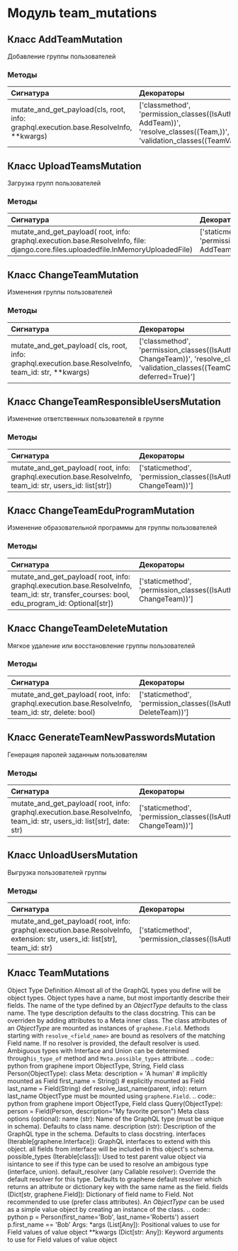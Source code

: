 # Модуль team_mutations



## Класс AddTeamMutation

Добавление группы пользователей

### Методы

| Сигнатура                                                                             | Декораторы                                                                                                                            | Описание |
| :------------------------------------------------------------------------------------ | :------------------------------------------------------------------------------------------------------------------------------------ | :------- |
| mutate_and_get_payload(cls, root, info: graphql.execution.base.ResolveInfo, **kwargs) | ['classmethod', 'permission_classes((IsAuthenticated, AddTeam))', 'resolve_classes((Team,))', 'validation_classes((TeamValidator,))'] | -        |

## Класс UploadTeamsMutation

Загрузка групп пользователей

### Методы

| Сигнатура                                                                                                                          | Декораторы                                                         | Описание |
| :--------------------------------------------------------------------------------------------------------------------------------- | :----------------------------------------------------------------- | :------- |
| mutate_and_get_payload( root, info: graphql.execution.base.ResolveInfo, file: django.core.files.uploadedfile.InMemoryUploadedFile) | ['staticmethod', 'permission_classes((IsAuthenticated, AddTeam))'] | -        |

## Класс ChangeTeamMutation

Изменения группы пользователей

### Методы

| Сигнатура                                                                                            | Декораторы                                                                                                                                                    | Описание |
| :--------------------------------------------------------------------------------------------------- | :------------------------------------------------------------------------------------------------------------------------------------------------------------ | :------- |
| mutate_and_get_payload( cls, root, info: graphql.execution.base.ResolveInfo, team_id: str, **kwargs) | ['classmethod', 'permission_classes((IsAuthenticated, ChangeTeam))', 'resolve_classes((Team,))', 'validation_classes((TeamChangeValidator,), deferred=True)'] | -        |

## Класс ChangeTeamResponsibleUsersMutation

Изменение ответственных пользователей в группе

### Методы

| Сигнатура                                                                                                  | Декораторы                                                            | Описание |
| :--------------------------------------------------------------------------------------------------------- | :-------------------------------------------------------------------- | :------- |
| mutate_and_get_payload( root, info: graphql.execution.base.ResolveInfo, team_id: str, users_id: list[str]) | ['staticmethod', 'permission_classes((IsAuthenticated, ChangeTeam))'] | -        |

## Класс ChangeTeamEduProgramMutation

Изменение образовательной программы для группы пользователей

### Методы

| Сигнатура                                                                                                                                    | Декораторы                                                            | Описание |
| :------------------------------------------------------------------------------------------------------------------------------------------- | :-------------------------------------------------------------------- | :------- |
| mutate_and_get_payload( root, info: graphql.execution.base.ResolveInfo, team_id: str, transfer_courses: bool, edu_program_id: Optional[str]) | ['staticmethod', 'permission_classes((IsAuthenticated, ChangeTeam))'] | -        |

## Класс ChangeTeamDeleteMutation

Мягкое удаление или восстановление группы пользователей

### Методы

| Сигнатура                                                                                           | Декораторы                                                            | Описание |
| :-------------------------------------------------------------------------------------------------- | :-------------------------------------------------------------------- | :------- |
| mutate_and_get_payload( root, info: graphql.execution.base.ResolveInfo, team_id: str, delete: bool) | ['staticmethod', 'permission_classes((IsAuthenticated, DeleteTeam))'] | -        |

## Класс GenerateTeamNewPasswordsMutation

Генерация паролей заданным пользователям

### Методы

| Сигнатура                                                                                                             | Декораторы                                                            | Описание |
| :-------------------------------------------------------------------------------------------------------------------- | :-------------------------------------------------------------------- | :------- |
| mutate_and_get_payload( root, info: graphql.execution.base.ResolveInfo, team_id: str, users_id: list[str], date: str) | ['staticmethod', 'permission_classes((IsAuthenticated, ChangeTeam))'] | -        |

## Класс UnloadUsersMutation

Выгрузка пользователей группы

### Методы

| Сигнатура                                                                                                                  | Декораторы                                                 | Описание |
| :------------------------------------------------------------------------------------------------------------------------- | :--------------------------------------------------------- | :------- |
| mutate_and_get_payload( root, info: graphql.execution.base.ResolveInfo, extension: str, users_id: list[str], team_id: str) | ['staticmethod', 'permission_classes((IsAuthenticated,))'] | -        |

## Класс TeamMutations

Object Type Definition Almost all of the GraphQL types you define will be object types. Object types have a name, but most importantly describe their fields. The name of the type defined by an _ObjectType_ defaults to the class name. The type description defaults to the class docstring. This can be overriden by adding attributes to a Meta inner class. The class attributes of an _ObjectType_ are mounted as instances of ``graphene.Field``. Methods starting with ``resolve_<field_name>`` are bound as resolvers of the matching Field name. If no resolver is provided, the default resolver is used. Ambiguous types with Interface and Union can be determined through``is_type_of`` method and ``Meta.possible_types`` attribute. .. code:: python from graphene import ObjectType, String, Field class Person(ObjectType): class Meta: description = 'A human' # implicitly mounted as Field first_name = String() # explicitly mounted as Field last_name = Field(String) def resolve_last_name(parent, info): return last_name ObjectType must be mounted using ``graphene.Field``. .. code:: python from graphene import ObjectType, Field class Query(ObjectType): person = Field(Person, description="My favorite person") Meta class options (optional): name (str): Name of the GraphQL type (must be unique in schema). Defaults to class name. description (str): Description of the GraphQL type in the schema. Defaults to class docstring. interfaces (Iterable[graphene.Interface]): GraphQL interfaces to extend with this object. all fields from interface will be included in this object's schema. possible_types (Iterable[class]): Used to test parent value object via isintance to see if this type can be used to resolve an ambigous type (interface, union). default_resolver (any Callable resolver): Override the default resolver for this type. Defaults to graphene default resolver which returns an attribute or dictionary key with the same name as the field. fields (Dict[str, graphene.Field]): Dictionary of field name to Field. Not recommended to use (prefer class attributes). An _ObjectType_ can be used as a simple value object by creating an instance of the class. .. code:: python p = Person(first_name='Bob', last_name='Roberts') assert p.first_name == 'Bob' Args: *args (List[Any]): Positional values to use for Field values of value object **kwargs (Dict[str: Any]): Keyword arguments to use for Field values of value object
